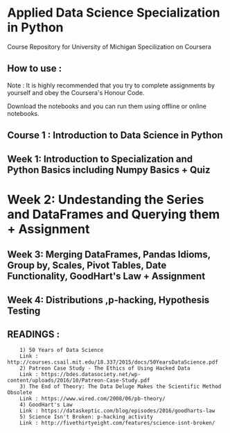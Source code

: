 # Applied Data Science Specialization in Python 

Course Repository for University of Michigan Specilization on Coursera

## How to use : 
Note : It is highly recommended that you try to complete assignments by yourself and obey the Coursera's Honour Code.

Download the notebooks and you can run them using offline or online notebooks.

## Course 1 : Introduction to Data Science in Python


## Week 1: Introduction to Specialization and Python Basics including Numpy Basics + Quiz 


# Week 2: Undestanding the Series and DataFrames and Querying them + Assignment


## Week 3: Merging DataFrames, Pandas Idioms, Group by, Scales, Pivot Tables, Date Functionality, GoodHart's Law + Assignment 


## Week 4: Distributions ,p-hacking, Hypothesis Testing



## READINGS : 
	    1) 50 Years of Data Science 
		Link : http://courses.csail.mit.edu/18.337/2015/docs/50YearsDataScience.pdf
	    2) Patreon Case Study - The Ethics of Using Hacked Data 
		Link : https://bdes.datasociety.net/wp-content/uploads/2016/10/Patreon-Case-Study.pdf
	    3) The End of Theory: The Data Deluge Makes the Scientific Method Obsolete
		Link : https://www.wired.com/2008/06/pb-theory/
	    4) GoodHart's Law 
		Link : https://dataskeptic.com/blog/episodes/2016/goodharts-law
	    5) Science Isn't Broken: p-hacking activity
		Link : http://fivethirtyeight.com/features/science-isnt-broken/




